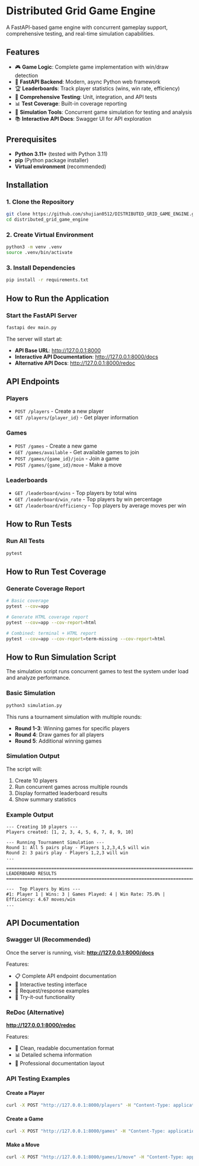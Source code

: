# Distributed Grid Game Engine

A FastAPI-based game engine with concurrent gameplay support, comprehensive testing, and real-time simulation capabilities.

## Features

- 🎮 **Game Logic**: Complete game implementation with win/draw detection
- 🚀 **FastAPI Backend**: Modern, async Python web framework
- 🏆 **Leaderboards**: Track player statistics (wins, win rate, efficiency)
- 🧪 **Comprehensive Testing**: Unit, integration, and API tests
- 📊 **Test Coverage**: Built-in coverage reporting
- 🎯 **Simulation Tools**: Concurrent game simulation for testing and analysis
- 📚 **Interactive API Docs**: Swagger UI for API exploration

## Prerequisites

- **Python 3.11+** (tested with Python 3.11)
- **pip** (Python package installer)
- **Virtual environment** (recommended)

## Installation

### 1. Clone the Repository
```bash
git clone https://github.com/shujian0512/DISTRIBUTED_GRID_GAME_ENGINE.git
cd distributed_grid_game_engine
```

### 2. Create Virtual Environment
```bash
python3 -m venv .venv
source .venv/bin/activate
```

### 3. Install Dependencies
```bash
pip install -r requirements.txt
```
## How to Run the Application

### Start the FastAPI Server
```bash
fastapi dev main.py
```

The server will start at:
- **API Base URL**: http://127.0.0.1:8000
- **Interactive API Documentation**: http://127.0.0.1:8000/docs
- **Alternative API Docs**: http://127.0.0.1:8000/redoc

## API Endpoints

### Players
- `POST /players` - Create a new player
- `GET /players/{player_id}` - Get player information

### Games
- `POST /games` - Create a new game
- `GET /games/available` - Get available games to join
- `POST /games/{game_id}/join` - Join a game
- `POST /games/{game_id}/move` - Make a move

### Leaderboards
- `GET /leaderboard/wins` - Top players by total wins
- `GET /leaderboard/win_rate` - Top players by win percentage
- `GET /leaderboard/efficiency` - Top players by average moves per win

## How to Run Tests

### Run All Tests
```bash
pytest
```
## How to Run Test Coverage

### Generate Coverage Report
```bash
# Basic coverage
pytest --cov=app

# Generate HTML coverage report
pytest --cov=app --cov-report=html

# Combined: terminal + HTML report
pytest --cov=app --cov-report=term-missing --cov-report=html
```

## How to Run Simulation Script

The simulation script runs concurrent games to test the system under load and analyze performance.

### Basic Simulation
```bash
python3 simulation.py
```

This runs a tournament simulation with multiple rounds:
- **Round 1-3**: Winning games for specific players
- **Round 4**: Draw games for all players
- **Round 5**: Additional winning games


### Simulation Output
The script will:
1. Create 10 players
2. Run concurrent games across multiple rounds
3. Display formatted leaderboard results
4. Show summary statistics

### Example Output
```
--- Creating 10 players ---
Players created: [1, 2, 3, 4, 5, 6, 7, 8, 9, 10]

--- Running Tournament Simulation ---
Round 1: All 5 pairs play - Players 1,2,3,4,5 will win
Round 2: 3 pairs play - Players 1,2,3 will win
...

================================================================================
LEADERBOARD RESULTS
================================================================================

---  Top Players by Wins ---
#1: Player 1 | Wins: 3 | Games Played: 4 | Win Rate: 75.0% | Efficiency: 4.67 moves/win
...
```

## API Documentation

### Swagger UI (Recommended)
Once the server is running, visit:
**http://127.0.0.1:8000/docs**

Features:
- 📋 Complete API endpoint documentation
- 🧪 Interactive testing interface
- 📝 Request/response examples
- 🔧 Try-it-out functionality

### ReDoc (Alternative)
**http://127.0.0.1:8000/redoc**

Features:
- 📖 Clean, readable documentation format
- 📊 Detailed schema information
- 🎨 Professional documentation layout

### API Testing Examples

#### Create a Player
```bash
curl -X POST "http://127.0.0.1:8000/players" -H "Content-Type: application/json"
```

#### Create a Game
```bash
curl -X POST "http://127.0.0.1:8000/games" -H "Content-Type: application/json" -d '{"player_id": 1}'
```

#### Make a Move
```bash
curl -X POST "http://127.0.0.1:8000/games/1/move" -H "Content-Type: application/json" -d '{"player_id": 1, "position": 0}'
```
